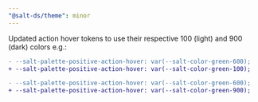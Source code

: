 ```yaml
---
"@salt-ds/theme": minor
---
```


Updated action hover tokens to use their respective 100 (light) and 900 (dark) colors e.g.:

```diff
- --salt-palette-positive-action-hover: var(--salt-color-green-600);
+ --salt-palette-positive-action-hover: var(--salt-color-green-100);
```

```diff
- --salt-palette-positive-action-hover: var(--salt-color-green-600);
+ --salt-palette-positive-action-hover: var(--salt-color-green-900);
```
